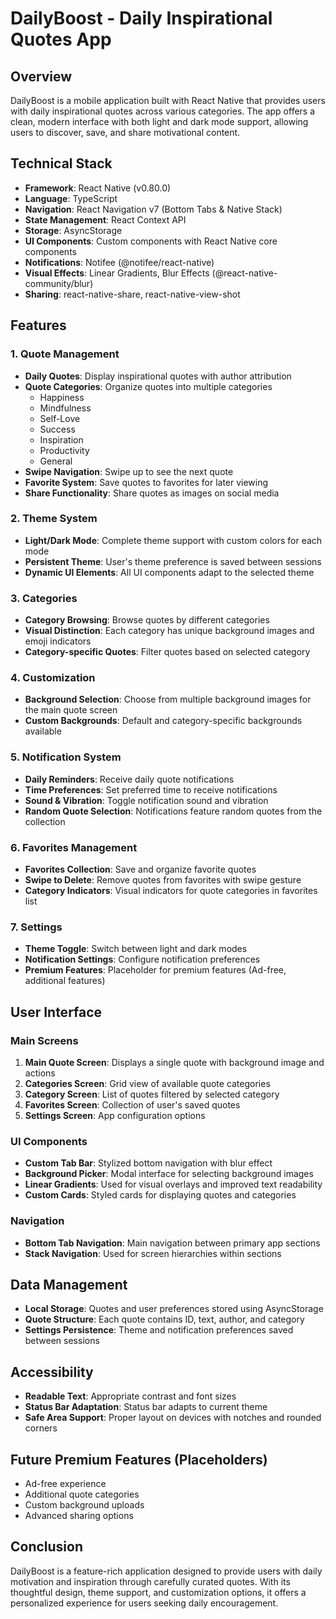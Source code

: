 # DailyBoost - Daily Inspirational Quotes App

## Overview
DailyBoost is a mobile application built with React Native that provides users with daily inspirational quotes across various categories. The app offers a clean, modern interface with both light and dark mode support, allowing users to discover, save, and share motivational content.

## Technical Stack
- **Framework**: React Native (v0.80.0)
- **Language**: TypeScript
- **Navigation**: React Navigation v7 (Bottom Tabs & Native Stack)
- **State Management**: React Context API
- **Storage**: AsyncStorage
- **UI Components**: Custom components with React Native core components
- **Notifications**: Notifee (@notifee/react-native)
- **Visual Effects**: Linear Gradients, Blur Effects (@react-native-community/blur)
- **Sharing**: react-native-share, react-native-view-shot

## Features

### 1. Quote Management
- **Daily Quotes**: Display inspirational quotes with author attribution
- **Quote Categories**: Organize quotes into multiple categories
  - Happiness
  - Mindfulness
  - Self-Love
  - Success
  - Inspiration
  - Productivity
  - General
- **Swipe Navigation**: Swipe up to see the next quote
- **Favorite System**: Save quotes to favorites for later viewing
- **Share Functionality**: Share quotes as images on social media

### 2. Theme System
- **Light/Dark Mode**: Complete theme support with custom colors for each mode
- **Persistent Theme**: User's theme preference is saved between sessions
- **Dynamic UI Elements**: All UI components adapt to the selected theme

### 3. Categories
- **Category Browsing**: Browse quotes by different categories
- **Visual Distinction**: Each category has unique background images and emoji indicators
- **Category-specific Quotes**: Filter quotes based on selected category

### 4. Customization
- **Background Selection**: Choose from multiple background images for the main quote screen
- **Custom Backgrounds**: Default and category-specific backgrounds available

### 5. Notification System
- **Daily Reminders**: Receive daily quote notifications
- **Time Preferences**: Set preferred time to receive notifications
- **Sound & Vibration**: Toggle notification sound and vibration
- **Random Quote Selection**: Notifications feature random quotes from the collection

### 6. Favorites Management
- **Favorites Collection**: Save and organize favorite quotes
- **Swipe to Delete**: Remove quotes from favorites with swipe gesture
- **Category Indicators**: Visual indicators for quote categories in favorites list

### 7. Settings
- **Theme Toggle**: Switch between light and dark modes
- **Notification Settings**: Configure notification preferences
- **Premium Features**: Placeholder for premium features (Ad-free, additional features)

## User Interface

### Main Screens
1. **Main Quote Screen**: Displays a single quote with background image and actions
2. **Categories Screen**: Grid view of available quote categories
3. **Category Screen**: List of quotes filtered by selected category
4. **Favorites Screen**: Collection of user's saved quotes
5. **Settings Screen**: App configuration options

### UI Components
- **Custom Tab Bar**: Stylized bottom navigation with blur effect
- **Background Picker**: Modal interface for selecting background images
- **Linear Gradients**: Used for visual overlays and improved text readability
- **Custom Cards**: Styled cards for displaying quotes and categories

### Navigation
- **Bottom Tab Navigation**: Main navigation between primary app sections
- **Stack Navigation**: Used for screen hierarchies within sections

## Data Management
- **Local Storage**: Quotes and user preferences stored using AsyncStorage
- **Quote Structure**: Each quote contains ID, text, author, and category
- **Settings Persistence**: Theme and notification preferences saved between sessions

## Accessibility
- **Readable Text**: Appropriate contrast and font sizes
- **Status Bar Adaptation**: Status bar adapts to current theme
- **Safe Area Support**: Proper layout on devices with notches and rounded corners

## Future Premium Features (Placeholders)
- Ad-free experience
- Additional quote categories
- Custom background uploads
- Advanced sharing options

## Conclusion
DailyBoost is a feature-rich application designed to provide users with daily motivation and inspiration through carefully curated quotes. With its thoughtful design, theme support, and customization options, it offers a personalized experience for users seeking daily encouragement. 